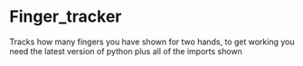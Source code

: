 # Finger_tracker
Tracks how many fingers you have shown for two hands, to get working you need the latest version of python plus all of the imports shown
